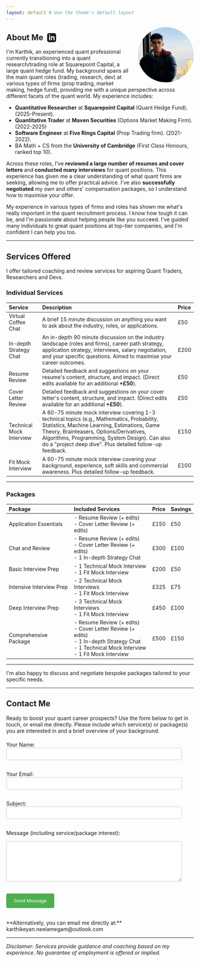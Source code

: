 ```yaml
---
layout: default # Use the theme's default layout
---
```


<!-- Start: Profile Photo -->
<img src="assets/img/karthik-pic.jpg" alt="Karthik Neelamegam" style="float: right; width: 150px; border-radius: 50%; margin-left: 20px; margin-bottom: 10px;">
<!-- End: Profile Photo -->

<h2 style="display: flex; align-items: center;">
  About Me
  <a href="https://www.linkedin.com/in/karthik-neelamegam/" target="_blank" rel="noopener noreferrer" title="View LinkedIn Profile" style="text-decoration: none; margin-left: 10px; line-height: 1;">
    <svg xmlns="http://www.w3.org/2000/svg" width="24" height="24" viewBox="0 0 24 24" fill="currentColor" style="vertical-align: middle;">
      <path d="M19 0h-14c-2.761 0-5 2.239-5 5v14c0 2.761 2.239 5 5 5h14c2.762 0 5-2.239 5-5v-14c0-2.761-2.238-5-5-5zm-11 19h-3v-11h3v11zm-1.5-12.268c-.966 0-1.75-.79-1.75-1.764s.784-1.764 1.75-1.764 1.75.79 1.75 1.764-.783 1.764-1.75 1.764zm13.5 12.268h-3v-5.604c0-3.368-4-3.113-4 0v5.604h-3v-11h3v1.765c1.396-2.586 7-2.777 7 2.476v6.759z"/>
    </svg>
  </a>
</h2>

I'm Karthik, an experienced quant professional currently transitioning into a quant research/trading role at Squarepoint Capital, a large quant hedge fund. My background spans all the main quant roles (trading, research, dev) at various types of firms (prop trading, market making, hedge fund), providing me with a unique perspective across different facets of the quant world. My experience includes:

*   **Quantitative Researcher** at **Squarepoint Capital** (Quant Hedge Fund). (2025-Present).
*   **Quantitative Trader** at **Maven Securities** (Options Market Making Firm). (2022-2025)
*   **Software Engineer** at **Five Rings Capital** (Prop Trading firm). (2021-2022).
*   BA Math + CS from the **University of Cambridge** (First Class Honours, ranked top 10).

Across these roles, I've **reviewed a large number of resumes and cover letters** and **conducted many interviews** for quant positions. This experience has given me a clear understanding of what quant firms are seeking, allowing me to offer practical advice. I've also **successfully negotiated** my own and others' compensation packages, so I understand how to maximise your offer.

My experience in various types of firms and roles has shown me what's really important in the quant recruitment process. I know how tough it can be, and I'm passionate about helping people like you succeed. I've guided many individuals to great quant positions at top-tier companies, and I'm confident I can help you too.

---

## Services Offered

I offer tailored coaching and review services for aspiring Quant Traders, Researchers and Devs.

### Individual Services

| Service                 | Description                                                                                                                                                                                                                                                           | Price   |
| :---------------------- | :-------------------------------------------------------------------------------------------------------------------------------------------------------------------------------------------------------------------------------------------------------------------- | :------ |
| Virtual Coffee Chat     | A brief 15 minute discussion on anything you want to ask about the industry, roles, or applications.                                                                                                                                                                  | £50     |
| In-depth Strategy Chat  | An in-depth 90 minute discussion on the industry landscape (roles and firms), career path strategy, application strategy, interviews, salary negotiation, and your specific questions. Aimed to maximise your career outcomes.                                               | £200    |
| Resume Review           | Detailed feedback and suggestions on your resume's content, structure, and impact. (Direct edits available for an additional **+£50**).                                                                                                                                    | £50     |
| Cover Letter Review     | Detailed feedback and suggestions on your cover letter's content, structure, and impact. (Direct edits available for an additional **+£50**).                                                                                                                                 | £50     |
| Technical Mock Interview | A 60-75 minute mock interview covering 1-3 technical topics (e.g., Mathematics, Probability, Statistics, Machine Learning, Estimations, Game Theory, Brainteasers, Options/Derivatives, Algorithms, Programming, System Design). Can also do a "project deep dive". Plus detailed follow-up feedback.  | £150    |
| Fit Mock Interview      | A 60-75 minute mock interview covering your background, experience, soft skills and commercial awareness. Plus detailed follow-up feedback.                                                                                                                           | £100    |

---

### Packages

| Package                 | Included Services                                                                                                                                          | Price   | Savings |
| :---------------------- | :--------------------------------------------------------------------------------------------------------------------------------------------------------- | :------ | :------ |
| Application Essentials | - Resume Review (+ edits)<br>- Cover Letter Review (+ edits)                                                                                              | £150    | £50     |
| Chat and Review         | - Resume Review (+ edits)<br>- Cover Letter Review (+ edits)<br>- 1 In-depth Strategy Chat                                                                  | £300    | £100    |
| Basic Interview Prep    | - 1 Technical Mock Interview<br>- 1 Fit Mock Interview                                                                                                     | £200    | £50     |
| Intensive Interview Prep| - 2 Technical Mock Interviews<br>- 1 Fit Mock Interview                                                                                                     | £325    | £75     |
| Deep Interview Prep     | - 3 Technical Mock Interviews<br>- 1 Fit Mock Interview                                                                                                     | £450    | £100    |
| Comprehensive Package   | - Resume Review (+ edits)<br>- Cover Letter Review (+ edits)<br>- 1 In-depth Strategy Chat<br>- 1 Technical Mock Interview<br>- 1 Fit Mock Interview          | £500    | £150    |

---

I'm also happy to discuss and negotiate bespoke packages tailored to your specific needs.

---

## Contact Me

Ready to boost your quant career prospects? Use the form below to get in touch, or email me directly. Please include which service(s) or package(s) you are interested in and a brief overview of your background.

<!-- Start of improved contact form -->
<form action="https://formspree.io/f/your_unique_code" method="POST" style="margin-top: 20px;">

<label for="contact-name">Your Name:</label><br>
<input type="text" id="contact-name" name="name" required style="width: 90%; padding: 8px; margin-bottom: 15px; border: 1px solid #ccc; border-radius: 4px;">
<br>

<label for="contact-email">Your Email:</label><br>
<input type="email" id="contact-email" name="email" required style="width: 90%; padding: 8px; margin-bottom: 15px; border: 1px solid #ccc; border-radius: 4px;">
<br>

<label for="contact-subject">Subject:</label><br>
<input type="text" id="contact-subject" name="_subject" style="width: 90%; padding: 8px; margin-bottom: 15px; border: 1px solid #ccc; border-radius: 4px;">
<br>

<label for="contact-message">Message (including service/package interest):</label><br>
<textarea id="contact-message" name="message" rows="6" required style="width: 90%; padding: 8px; margin-bottom: 15px; border: 1px solid #ccc; border-radius: 4px;"></textarea>
<br>

<!-- Optional: Add a hidden field for redirection after submission -->
<!-- <input type="hidden" name="_next" value="https://your-github-username.github.io/thankyou.html"> -->

<!-- Optional: honeypot field for basic spam protection -->
<input type="text" name="_gotcha" style="display:none">

<button type="submit" style="background-color: #4CAF50; color: white; padding: 12px 20px; border: none; border-radius: 4px; cursor: pointer;">Send Message</button>

</form>
<!-- End of improved contact form -->

<br>
**Alternatively, you can email me directly at:** karthikeyan.neelamegam@outlook.com

---

*Disclaimer: Services provide guidance and coaching based on my experience. No guarantee of employment is offered or implied.*
